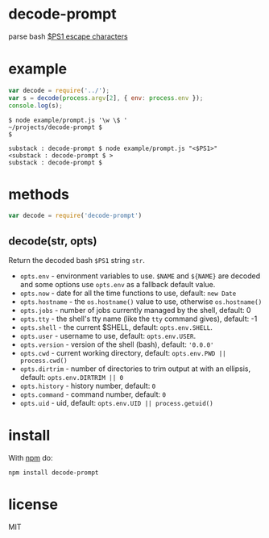 # decode-prompt

parse bash 
[$PS1 escape characters](https://www.gnu.org/software/bash/manual/bash.html#Printing-a-Prompt)

# example

``` js
var decode = require('../');
var s = decode(process.argv[2], { env: process.env });
console.log(s);
```

```
$ node example/prompt.js '\w \$ '
~/projects/decode-prompt $
$ 
```

```
substack : decode-prompt $ node example/prompt.js "<$PS1>"
<substack : decode-prompt $ >
substack : decode-prompt $ 
```

# methods

``` js
var decode = require('decode-prompt')
```

## decode(str, opts)

Return the decoded bash `$PS1` string `str`.

* `opts.env` - environment variables to use. `$NAME` and `${NAME}` are decoded and
some options use `opts.env` as a fallback default value.
* `opts.now` - date for all the time functions to use, default: `new Date`
* `opts.hostname` - the `os.hostname()` value to use, otherwise `os.hostname()`
* `opts.jobs` - number of jobs currently managed by the shell, default: 0
* `opts.tty` - the shell's tty name (like the `tty` command gives), default: -1
* `opts.shell` - the current $SHELL, default: `opts.env.SHELL`.
* `opts.user` - username to use, default: `opts.env.USER`.
* `opts.version` - version of the shell (bash), default: `'0.0.0'`
* `opts.cwd` - current working directory,
default: `opts.env.PWD || process.cwd()`
* `opts.dirtrim` - number of directories to trim output at with an ellipsis,
default: `opts.env.DIRTRIM || 0`
* `opts.history` - history number, default: `0`
* `opts.command` - command number, default: `0`
* `opts.uid` - uid, default: `opts.env.UID || process.getuid()`

# install

With [npm](https://npmjs.org) do:

```
npm install decode-prompt
```

# license

MIT
